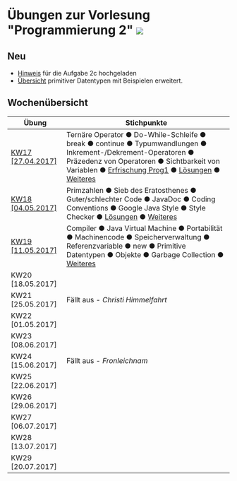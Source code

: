 # Übungen zur Vorlesung "Programmierung 2" ![](https://www.hs-fulda.de//typo3conf/ext/hfd/Resources/Public/Images/Fulda_footer_logo.svg)

## Neu
* [Hinweis](/KW19/170511.md) für die Aufgabe 2c hochgeladen
* [Übersicht](/KW19/170511.md) primitiver Datentypen mit Beispielen erweitert.
<!--* Lösungen für die KW19 hochgeladen-->

## Wochenübersicht
| Übung                         | Stichpunkte
|-                              |-
| [KW17 [27.04.2017]](/KW17)    | Ternäre Operator ● Do-While-Schleife ● break ● continue ● Typumwandlungen ● Inkrement-/Dekrement-Operatoren ● Präzedenz von Operatoren ● Sichtbarkeit von Variablen ● [Erfrischung Prog1](/KW17/Wiederholung.java) ● [Lösungen](/KW17/Main.java) ● [Weiteres](/KW17/170427.md)
| [KW18 [04.05.2017]](/KW18)    | Primzahlen ● Sieb des Eratosthenes ● Guter/schlechter Code ● JavaDoc ● Coding Conventions ● Google Java Style ● Style Checker ● [Lösungen](/KW18/Main.java) ● [Weiteres](/KW18/170504.md)         
| [KW19 [11.05.2017]](/KW19)    | Compiler ● Java Virtual Machine ● Portabilität ● Machinencode ● Speicherverwaltung ● Referenzvariable ● new ● Primitive Datentypen ● Objekte ● Garbage Collection <!--● [Sieb](/KW19/Sieb.java) ● [Taylor](/KW19/Taylor.java)--> ● [Weiteres](/KW19/170511.md)
| KW20 [18.05.2017]             |
| KW21 [25.05.2017]             | Fällt aus - *Christi Himmelfahrt*
| KW22 [01.05.2017]             |
| KW23 [08.06.2017]             |
| KW24 [15.06.2017]             | Fällt aus - *Fronleichnam*
| KW25 [22.06.2017]             |
| KW26 [29.06.2017]             |
| KW27 [06.07.2017]             |
| KW28 [13.07.2017]             |
| KW29 [20.07.2017]             |